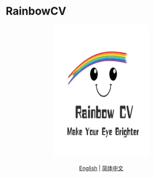 ﻿# RainbowCV

<div align="center">
  <p>
    <a align="center" href="https://github.com/ZhuJD-China/RainbowCV" target="_blank">
      <img width="50%" height="350"  src="https://github.com/ZhuJD-China/RainbowCV//raw/master/logo/logo.jpg"></a>
  </p>

[English](README.md) | [简体中文](README.zh-CN.md)
<br>
